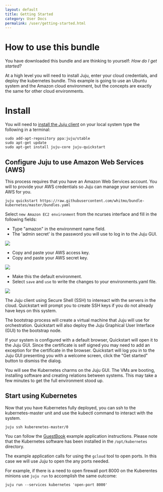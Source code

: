 ```yaml
---
layout: default
title: Getting Started
category: User Docs
permalink: /user/getting-started.html
---
```


# How to use this bundle

You have downloaded this bundle and are thinking to yourself:
*How do I get started?*

At a high level you will need to install Juju, enter your cloud credentials,
and deploy the kubernetes bundle.  This example is going to use an Ubuntu
system and the Amazon cloud environment, but the concepts are exactly the same
for other cloud environments.

# Install

You will need to [install the Juju client](https://juju.ubuntu.com/install) on
your local system type the following in a terminal:

    sudo add-apt-repository ppa:juju/stable
    sudo apt-get update
    sudo apt-get install juju-core juju-quickstart

## Configure Juju to use Amazon Web Services (AWS)

This process requires that you have an Amazon Web Services account.  You will
to provide your AWS credentials so Juju can manage your services on AWS for you.

    juju quickstart https://raw.githubusercontent.com/whitmo/bundle-kubernetes/master/bundles.yaml

Select `new Amazon EC2 environment` from the ncurses interface and fill in the
following fields:  

- Type "amazon" in the environment name field.
- The 'admin secret' is the password you will use to log in to the Juju GUI.

![]({{site.url}}/images/quickstart1.png)

- Copy and paste your AWS access key.
- Copy and paste your AWS secret key.

![]({{site.url}}/images/quickstart2.png)

- Make this the default environment.
- Select `save` and `use` to write the changes to your environments.yaml file.

![]({{site.url}}/images/quickstart3.png)


The Juju client using Secure Shell (SSH) to intereact with the servers in the
cloud.  Quickstart will prompt you to create SSH keys if you do not already
have keys on this system.

The bootstrap process will create a virtual machine that Juju will use for
orchestration.  Quickstart will also deploy the Juju Graphical User Interface
(GUI) to the bootstrap node.

If your system is configured with a default browser, Quickstart will open it to
the Juju GUI.  Since the certificate is self signed you may need to add an
exception for the certificate in the browser.  Quickstart will log you in to
the Juju GUI presenting you with a welcome screen, click the "Get started"
button to dismiss the dialog.

You will see the Kubernetes charms on the Juju GUI. The VMs are booting,
installing software and creating relations between systems.  This may take a
few minutes to get the full environment stood up.

## Start using Kubernetes

Now that you have Kubernetes fully deployed, you can ssh to the
kubernetes-master unit and use the kubectl command to interact with the system.

    juju ssh kuberenetes-master/0

You can follow the
[GuestBook](https://github.com/GoogleCloudPlatform/kubernetes/blob/master/examples/guestbook/README.md)
example application instructions.  Please note that the Kubernetes software
has been installed in the `/opt/kubernetes` directory.

The example application calls for using the `gcloud` tool to open ports.  In
this case we will use Juju to open the any ports needed.

For example, if there is a need to open firewall port 8000 on the Kuberentes
minions use `juju run` to accomplish the same outcome:

    juju run --services kubernetes 'open-port 8000'
